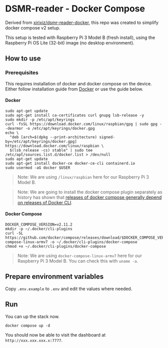 # DSMR-reader - Docker Compose

Derived from [xirixiz/dsmr-reader-docker](https://github.com/xirixiz/dsmr-reader-docker), this repo was created
to simplify docker compose v2 setup.

This setup is tested with Raspberry Pi 3 Model B (fresh install), using the Raspberry Pi OS Lite (32-bit) image (no desktop environment).

## How to use

### Prerequisites

This requires installation of docker and docker compose on the device. Either follow installation guide
from [Docker](https://docs.docker.com/desktop/install/linux-install/) or use
the guide below.

#### Docker

```shell
sudo apt-get update
sudo apt-get install ca-certificates curl gnupg lsb-release -y
sudo mkdir -p /etc/apt/keyrings
curl -fsSL https://download.docker.com/linux/raspbian/gpg | sudo gpg --dearmor -o /etc/apt/keyrings/docker.gpg
echo \
  "deb [arch=$(dpkg --print-architecture) signed-by=/etc/apt/keyrings/docker.gpg] https://download.docker.com/linux/raspbian \
  $(lsb_release -cs) stable" | sudo tee /etc/apt/sources.list.d/docker.list > /dev/null
sudo apt-get update
sudo apt-get install docker-ce docker-ce-cli containerd.io
sudo usermod -aG docker $USER
```

> Note: We are using `/linux/raspbian` here for our Raspberry Pi 3 Model B.

> Note: We are going to install the docker compose plugin separately as history has shown
> that [releases of docker compose
> generally depend on releases of Docker CLI](https://github.com/docker/compose/issues/9657#issuecomment-1200318451).

#### Docker Compose

```shell
DOCKER_COMPOSE_VERSION=v2.11.2
mkdir -p ~/.docker/cli-plugins
curl -SL https://github.com/docker/compose/releases/download/$DOCKER_COMPOSE_VERSION/docker-compose-linux-armv7 -o ~/.docker/cli-plugins/docker-compose
chmod +x ~/.docker/cli-plugins/docker-compose
```

> Note: We are using `docker-compose-linux-armv7` here for our Raspberry Pi 3 Model B. You can check this
> with `uname -a`.

## Prepare environment variables

Copy `.env.example` to `.env` and edit the values where needed.

## Run

You can up the stack now.

```shell
docker compose up -d
```

You should now be able to visit the dashboard at `http://xxx.xxx.xxx.x:7777`.